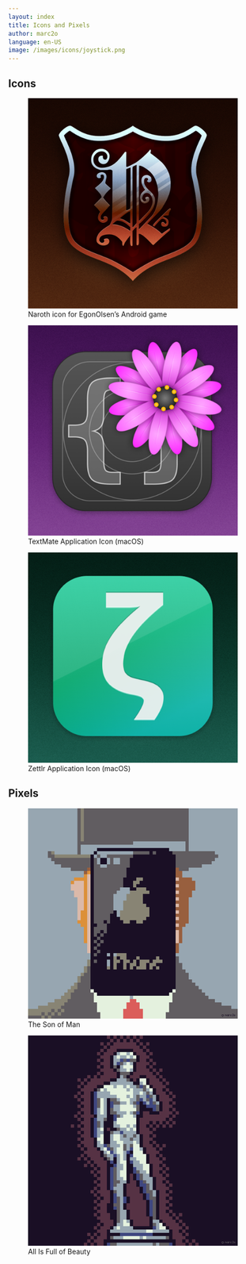 ```yaml
---
layout: index
title: Icons and Pixels
author: marc2o
language: en-US
image: /images/icons/joystick.png
---
```


## Icons

<figure>
  <img src="/images/icons/naroth.png" alt="Naroth">
  <figcaption>Naroth icon for EgonOlsen’s Android game</figcaption>
</figure>

<figure>
  <img src="/images/icons/textmate.png" alt="TextMate">
  <figcaption>TextMate Application Icon (macOS)</figcaption>
</figure>

<figure>
  <img src="/images/icons/zettlr.png" alt="Zettlr">
  <figcaption>Zettlr Application Icon (macOS)</figcaption>
</figure>


## Pixels

<figure>
  <img src="/images/pixelart/the-son-of-man.png" alt="The Son of Man">
  <figcaption>The Son of Man</figcaption>
</figure>

<figure>
  <img src="/images/pixelart/david.png" alt="David">
  <figcaption>All Is Full of Beauty</figcaption>
</figure>

<figure>
  <img src="/images/pixelart/" alt="">
  <figcaption></figcaption>
</figure>
